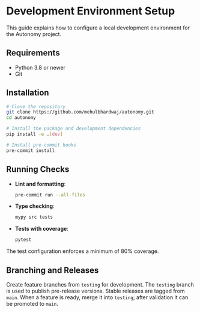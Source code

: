 # Development Environment Setup

This guide explains how to configure a local development environment for the Autonomy project.

## Requirements

- Python 3.8 or newer
- Git

## Installation

```bash
# Clone the repository
git clone https://github.com/mehulbhardwaj/autonomy.git
cd autonomy

# Install the package and development dependencies
pip install -e .[dev]

# Install pre-commit hooks
pre-commit install
```

## Running Checks

- **Lint and formatting**:
  ```bash
  pre-commit run --all-files
  ```
- **Type checking**:
  ```bash
  mypy src tests
  ```
- **Tests with coverage**:
  ```bash
  pytest
  ```
The test configuration enforces a minimum of 80% coverage.
## Branching and Releases

Create feature branches from `testing` for development. The `testing` branch is used to publish pre-release versions. Stable releases are tagged from `main`. When a feature is ready, merge it into `testing`; after validation it can be promoted to `main`.

